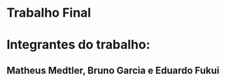 
# Trabalho Final

<h1>Integrantes do trabalho:</h1>
<h2>Matheus Medtler, Bruno Garcia e Eduardo Fukui</h2>

